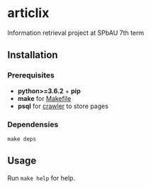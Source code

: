 # articlix

Information retrieval project at SPbAU 7th term

## Installation

### Prerequisites

* **python>=3.6.2** + **pip**
* **make** for [Makefile](Makefile)
* **psql** for [crawler](src/crawler.py) to store pages

### Dependensies

`make deps`

## Usage

Run `make help` for help.